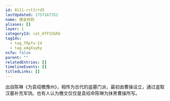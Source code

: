 ```yaml
---
id: 0111-rrt1rrd5
lastUpdated: 1757167352
name: 摸金校尉
aliases: []
layer: 1
categoryId: cat_OfFSSbRb
tagIds:
  - tag_TRpfu-I4
  - tag_eAgXxyKy
nsfw: false
parent: ""
relatedEntries: []
timelineEvents: []
titledLinks: []
---
```


出自陈琳《为袁绍檄豫州》，相传为古代的盗墓门派，最初由曹操设立，通过盗取汉墓补充军饷。也有人认为檄文仅仅是袁绍命陈琳为抹黑曹操所写。